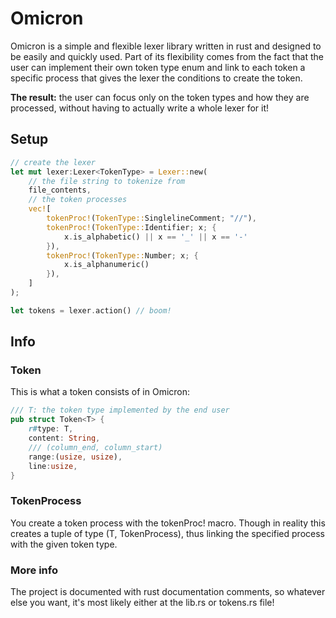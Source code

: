 # Omicron

Omicron is a simple and flexible lexer library written in rust and designed to be easily and quickly used. Part of its flexibility comes from the fact that the user can implement their own token type enum and link to each token a specific process that gives the lexer the conditions to create the token. 

**The result:** the user can focus only on the token types and how they are processed, without having to actually write a whole lexer for it!

## Setup

```rust
// create the lexer
let mut lexer:Lexer<TokenType> = Lexer::new(
    // the file string to tokenize from
    file_contents,
    // the token processes
    vec![
        tokenProc!(TokenType::SinglelineComment; "//"),
        tokenProc!(TokenType::Identifier; x; {
            x.is_alphabetic() || x == '_' || x == '-'
        }),
        tokenProc!(TokenType::Number; x; {
            x.is_alphanumeric()
        }),
    ]
);

let tokens = lexer.action() // boom!
```

## Info

### Token
This is what a token consists of in Omicron:
```rust
/// T: the token type implemented by the end user
pub struct Token<T> {
    r#type: T,
    content: String,
    /// (column_end, column_start)
    range:(usize, usize),
    line:usize,
}
```

### TokenProcess
You create a token process with the tokenProc! macro. Though in reality this creates a tuple of type (T, TokenProcess), thus linking the specified process with the given token type.

### More info
The project is documented with rust documentation comments, so whatever else you want, it's most likely either at the lib.rs or tokens.rs file!

